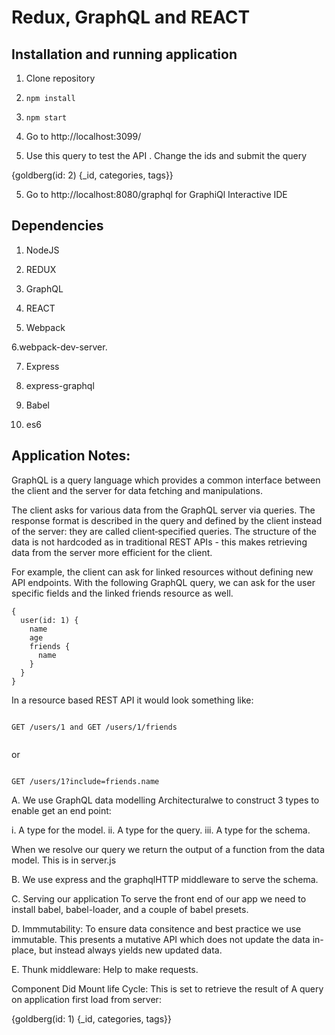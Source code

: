 # Redux, GraphQL and REACT

## Installation and running application
1. Clone repository

2. ```npm install```

3. ```npm start```

4. Go to http://localhost:3099/

5. Use this query to test the API . Change the ids and submit the query

{goldberg(id: 2) {_id, categories, tags}}

5. Go to http://localhost:8080/graphql for GraphiQl Interactive IDE


## Dependencies

1. NodeJS

2. REDUX

3. GraphQL

4. REACT

5. Webpack

6.webpack-dev-server.

7. Express

8. express-graphql

9. Babel

10. es6


## Application Notes:

GraphQL is a query language which provides a common interface between the client and the server for data fetching and manipulations.

The client asks for various data from the GraphQL server via queries. The response format is described in the query and defined by the client instead of the server: they are called client‐specified queries. 
The structure of the data is not hardcoded as in traditional REST APIs - this makes retrieving data from the server more efficient for the client.


For example, the client can ask for linked resources without defining new API endpoints. With the following GraphQL query, we can ask for the user specific fields and the linked friends resource as well.

```
{
  user(id: 1) {
    name
    age
    friends {
      name
    }
  }
}

```


In a resource based REST API it would look something like:

```

GET /users/1 and GET /users/1/friends  


```

or

```

GET /users/1?include=friends.name 

``` 

A. We use GraphQL data modelling Architecturalwe to construct 3 types to enable get an end point:

i. A type for the model.
ii. A type for the query.
iii. A type for the schema.

When we resolve our query we return the output of a function from the data model. This is in server.js


B. We use express and the graphqlHTTP middleware to serve the schema.

C. Serving our application
To serve the front end of our app we need to install babel, babel-loader, and a couple of babel presets.

D. Immmutability: 
To ensure data consitence and best practice we use immutable.  This presents a mutative API which does not update the data in-place, but instead always yields new updated data.

E. Thunk middleware:
Help  to make  requests.

Component Did Mount life Cycle: 
This is set to retrieve the result of A query on application first load from server: 

{goldberg(id: 1) {_id, categories, tags}}



